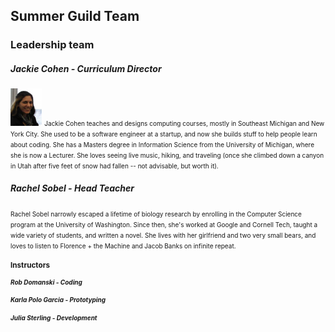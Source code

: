 ## Summer Guild Team

### Leadership team

##### Jackie Cohen - Curriculum Director
<img width='10%' height='10%' src="/imgs/mepic_crop2_headshot.png">
<font size="1">Jackie Cohen teaches and designs computing courses, mostly in Southeast Michigan and New York City. She used to be a software engineer at a startup, and now she builds stuff to help people learn about coding. She has a Masters degree in Information Science from the University of Michigan, where she is now a Lecturer. She loves seeing live music, hiking, and traveling (once she climbed down a canyon in Utah after five feet of snow had fallen -- not advisable, but worth it).</font>

##### Rachel Sobel - Head Teacher
<font line-height="1" size="1">Rachel Sobel narrowly escaped a lifetime of biology research by enrolling in the Computer Science program at the University of Washington. Since then, she's worked at Google and Cornell Tech, taught a wide variety of students, and written a novel. She lives with her girlfriend and two very small bears, and loves to listen to Florence + the Machine and Jacob Banks on infinite repeat.<font size="1">

### Instructors

##### Rob Domanski - Coding

##### Karla Polo Garcia - Prototyping

##### Julia Sterling - Development
